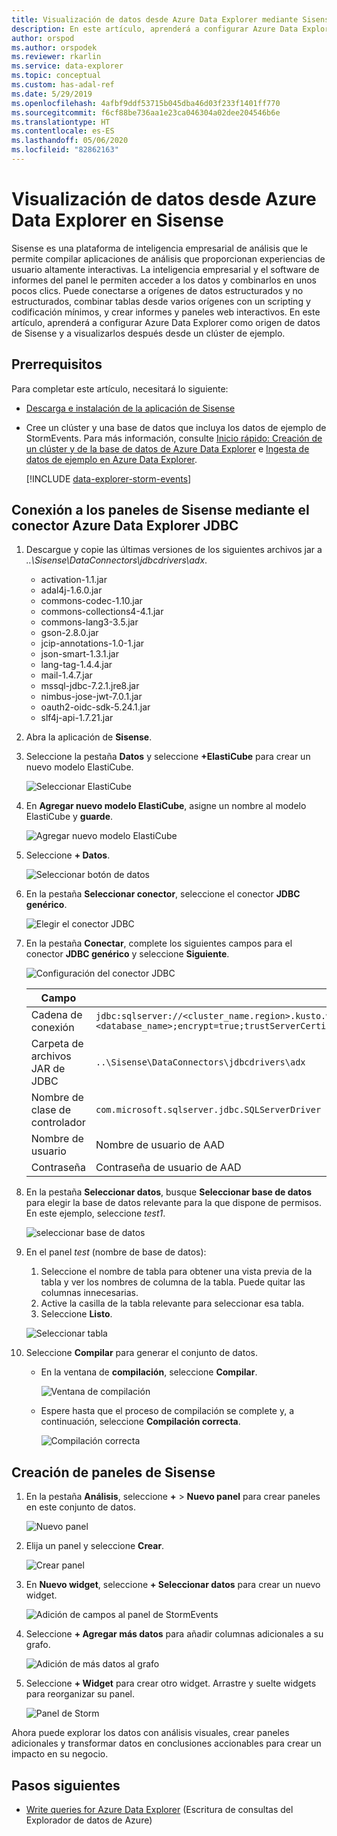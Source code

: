 ```yaml
---
title: Visualización de datos desde Azure Data Explorer mediante Sisense
description: En este artículo, aprenderá a configurar Azure Data Explorer como un origen de datos para Sisense y a visualizar los datos.
author: orspod
ms.author: orspodek
ms.reviewer: rkarlin
ms.service: data-explorer
ms.topic: conceptual
ms.custom: has-adal-ref
ms.date: 5/29/2019
ms.openlocfilehash: 4afbf9ddf53715b045dba46d03f233f1401ff770
ms.sourcegitcommit: f6cf88be736aa1e23ca046304a02dee204546b6e
ms.translationtype: HT
ms.contentlocale: es-ES
ms.lasthandoff: 05/06/2020
ms.locfileid: "82862163"
---
```

# <a name="visualize-data-from-azure-data-explorer-in-sisense"></a>Visualización de datos desde Azure Data Explorer en Sisense

Sisense es una plataforma de inteligencia empresarial de análisis que le permite compilar aplicaciones de análisis que proporcionan experiencias de usuario altamente interactivas. La inteligencia empresarial y el software de informes del panel le permiten acceder a los datos y combinarlos en unos pocos clics. Puede conectarse a orígenes de datos estructurados y no estructurados, combinar tablas desde varios orígenes con un scripting y codificación mínimos, y crear informes y paneles web interactivos. En este artículo, aprenderá a configurar Azure Data Explorer como origen de datos de Sisense y a visualizarlos después desde un clúster de ejemplo.

## <a name="prerequisites"></a>Prerrequisitos

Para completar este artículo, necesitará lo siguiente:

* [Descarga e instalación de la aplicación de Sisense](https://documentation.sisense.com/latest/getting-started/download-install.htm)

* Cree un clúster y una base de datos que incluya los datos de ejemplo de StormEvents. Para más información, consulte [Inicio rápido: Creación de un clúster y de la base de datos de Azure Data Explorer](create-cluster-database-portal.md) e [Ingesta de datos de ejemplo en Azure Data Explorer](ingest-sample-data.md).

    [!INCLUDE [data-explorer-storm-events](includes/data-explorer-storm-events.md)]

## <a name="connect-to-sisense-dashboards-using-azure-data-explorer-jdbc-connector"></a>Conexión a los paneles de Sisense mediante el conector Azure Data Explorer JDBC

1. Descargue y copie las últimas versiones de los siguientes archivos jar a *..\Sisense\DataConnectors\jdbcdrivers\adx*.

    * activation-1.1.jar
    * adal4j-1.6.0.jar
    * commons-codec-1.10.jar
    * commons-collections4-4.1.jar
    * commons-lang3-3.5.jar
    * gson-2.8.0.jar
    * jcip-annotations-1.0-1.jar
    * json-smart-1.3.1.jar
    * lang-tag-1.4.4.jar
    * mail-1.4.7.jar
    * mssql-jdbc-7.2.1.jre8.jar
    * nimbus-jose-jwt-7.0.1.jar
    * oauth2-oidc-sdk-5.24.1.jar
    * slf4j-api-1.7.21.jar

1. Abra la aplicación de **Sisense**.
1. Seleccione la pestaña **Datos** y seleccione **+ElastiCube** para crear un nuevo modelo ElastiCube.

    ![Seleccionar ElastiCube](media/sisense/data-select-elasticube.png)

1. En **Agregar nuevo modelo ElastiCube**, asigne un nombre al modelo ElastiCube y **guarde**.

    ![Agregar nuevo modelo ElastiCube](media/sisense/add-new-elasticube-model.png)

1. Seleccione **+ Datos**.

    ![Seleccionar botón de datos](media/sisense/select-data.png)

1. En la pestaña **Seleccionar conector**, seleccione el conector **JDBC genérico**.

    ![Elegir el conector JDBC](media/sisense/select-connector.png)

1. En la pestaña **Conectar**, complete los siguientes campos para el conector **JDBC genérico** y seleccione **Siguiente**.

    ![Configuración del conector JDBC](media/sisense/jdbc-connector.png)

    |Campo |Descripción |
    |---------|---------|
    |Cadena de conexión     |   `jdbc:sqlserver://<cluster_name.region>.kusto.windows.net:1433;database=<database_name>;encrypt=true;trustServerCertificate=false;hostNameInCertificate=*.kusto.windows.net;loginTimeout=30;authentication=ActiveDirectoryPassword`      |
    |Carpeta de archivos JAR de JDBC  |    `..\Sisense\DataConnectors\jdbcdrivers\adx`     |
    |Nombre de clase de controlador    |   `com.microsoft.sqlserver.jdbc.SQLServerDriver`      |
    |Nombre de usuario   |    Nombre de usuario de AAD     |
    |Contraseña     |   Contraseña de usuario de AAD      |

1. En la pestaña **Seleccionar datos**, busque **Seleccionar base de datos** para elegir la base de datos relevante para la que dispone de permisos. En este ejemplo, seleccione *test1*.

    ![seleccionar base de datos](media/sisense/select-database.png)

1. En el panel *test* (nombre de base de datos):
    1. Seleccione el nombre de tabla para obtener una vista previa de la tabla y ver los nombres de columna de la tabla. Puede quitar las columnas innecesarias.
    1. Active la casilla de la tabla relevante para seleccionar esa tabla.
    1. Seleccione **Listo**.

    ![Seleccionar tabla](media/sisense/select-table-see-columns.png)

1. Seleccione **Compilar** para generar el conjunto de datos.

    * En la ventana de **compilación**, seleccione **Compilar**.

      ![Ventana de compilación](media/sisense/build-window.png)

    * Espere hasta que el proceso de compilación se complete y, a continuación, seleccione **Compilación correcta**.

      ![Compilación correcta](media/sisense/build-succeeded.png)

## <a name="create-sisense-dashboards"></a>Creación de paneles de Sisense

1. En la pestaña **Análisis**, seleccione **+**  > **Nuevo panel** para crear paneles en este conjunto de datos.

    ![Nuevo panel](media/sisense/new-dashboard.png)

1. Elija un panel y seleccione **Crear**.

    ![Crear panel](media/sisense/create-dashboard.png)

1. En **Nuevo widget**, seleccione **+ Seleccionar datos** para crear un nuevo widget.

    ![Adición de campos al panel de StormEvents](media/sisense/storm-dashboard-add-field.png)

1. Seleccione **+ Agregar más datos** para añadir columnas adicionales a su grafo.

    ![Adición de más datos al grafo](media/sisense/add-more-data.png)

1. Seleccione **+ Widget** para crear otro widget. Arrastre y suelte widgets para reorganizar su panel.

    ![Panel de Storm](media/sisense/final-dashboard.png)

Ahora puede explorar los datos con análisis visuales, crear paneles adicionales y transformar datos en conclusiones accionables para crear un impacto en su negocio.

## <a name="next-steps"></a>Pasos siguientes

* [Write queries for Azure Data Explorer](write-queries.md) (Escritura de consultas del Explorador de datos de Azure)
